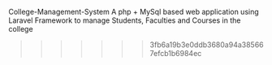 College-Management-System
A php + MySql based web application using Laravel Framework to manage Students, Faculties and Courses in the college
>>>>>>> 3fb6a19b3e0ddb3680a94a385667efcb1b6984ec
